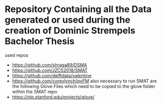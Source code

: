 # Repository Containing all the Data generated or used during the creation of Dominic Strempels Bachelor Thesis
used repos
- https://github.com/shraga89/DSMA 
- https://github.com/JZCS2018/SMAT 
- https://github.com/delftdata/valentine 
- https://github.com/coreylynch/pyFM 
also necessary to run SMAT are the following Glove Files which need to be copied to the glove folder within the SMAT repo
- https://nlp.stanford.edu/projects/glove/
